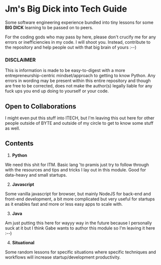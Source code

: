 # **Jm's Big Dick into Tech Guide**
Some software engineering experience bundled into tiny lessons for some **BIG DICK** learning to be passed on to peers.

For the coding gods who may pass by here, please don't crucify me for any errors or inefficiencies in my code. I will shoot you. Instead, contribute to the repository and help people out with that big brain of yours :--)

### **DISCLAIMER**

This is information is made to be easy-to-digest with a more entrepreneurship-centric mindset/approach to getting to know Python. Any errors in wording may be present within this entire repository and though are free to be corrected, does not make the author(s) legally liable for any fuck ups you end up doing to yourself or your code.

## **Open to Collaborations**
I might even put this stuff into ITECH, but I'm leaving this out here for other people outside of BYTE and outside of my circle to get to know some stuff as well.

## **Contents**
1. **Python**

We need this shit for ITM. Basic lang 'to pramis just try to follow through with the resources and tips and tricks I lay out in this module. Good for data-heavy and small startups.

2. **Javascript**

Some vanilla javascript for browser, but mainly NodeJS for back-end and front-end development, a bit more complicated but very useful for startups as it enables fast and more or less easy apps to scale with.

3. **Java**

Am just putting this here for wayyy way in the future because I personally suck at it but I think Gabe wants to author this module so I'm leaving it here :--)

4. **Situational**

Some random lessons for specific situations where specific techniques and workflows will increase startup/development productivity.